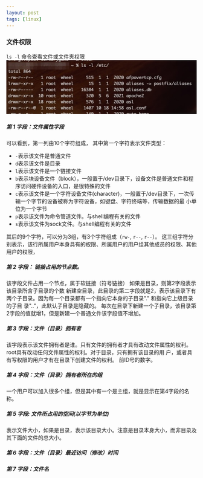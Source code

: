 ```yaml
---
layout: post
tags: [linux]
---
```




### 文件权限

`ls -l` 命令查看文件或文件夹权限
![img.png](../assets/images/work/img.png)

##### 第 1 字段：文件属性字段

可以看到，第一列由10个字符组成， 其中第一个字符表示文件类型：
- `-`表示该文件是普通文件
- `d`表示该文件是目录
- `l`表示该文件是一个链接文件
- `b`表示块设备文件（block），一般置于/dev目录下，设备文件是普通文件和程序访问硬件设备的入口，是很特殊的文件
- `c`表示该文件是一个字符设备文件(character)，一般置于/dev目录下，一次传输一个字节的设备被称为字符设备，如键盘、字符终端等，传输数据的最  小单位为一个字节
- `p`表示该文件为命令管道文件。与shell编程有关的文件
- `s`表示该文件为sock文件。与shell编程有关的文件

其后的9个字符，可以分为3组，有3个字符组成（`rw-`, `r--`, `r--`）。 这三组字符分别表示，该行所属用户本身具有的权限、所属用户的用户组其他成员的权限、其他用户的权限，

##### 第 2 字段： 链接占用的节点数。
该字段文件占用一个节点，属于软链接（符号链接）
如果是目录，则第2字段表示该目录所含子目录的个数
新建空目录，此目录的第二字段就是2，表示该目录下有两个子目录。因为每一个目录都有一个指向它本身的子目录"." 和指向它上级目录的子目  录".."，此默认子目录是隐藏的。
每次在目录下新建一个子目录，该目录第2字段的值就增1，但是新建一个普通文件该字段值不增加。

##### 第 3 字段：文件（目录）拥有者
该字段表示该文件拥有者是谁。只有文件的拥有者才具有改动文件属性的权利。root具有改动任何文件属性的权利。对于目录，只有拥有该目录的用  户，或者具有写权限的用户才有在目录下创建文件的权利。
前ID号的数字。

##### 第 4 字段：文件（目录）拥有者所在的组
一个用户可以加入很多个组，但是其中有一个是主组，就是显示在第4字段的名称。

##### 第 5 字段: 文件所占用的空间(以字节为单位)
表示文件大小，如果是目录，表示该目录大小。注意是目录本身大小，而非目录及其下面的文件的总大小。

##### 第 6 字段：文件（目录）最近访问（修改）时间

##### 第 7 字段：文件名
